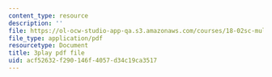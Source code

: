 ```yaml
---
content_type: resource
description: ''
file: https://ol-ocw-studio-app-qa.s3.amazonaws.com/courses/18-02sc-multivariable-calculus-fall-2010/acf52632f290146f4057d34c19ca3517_QCGJVKaCDuI.pdf
file_type: application/pdf
resourcetype: Document
title: 3play pdf file
uid: acf52632-f290-146f-4057-d34c19ca3517
---
```

